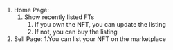 1. Home Page:
    1. Show recently listed FTs
        1. If you own the NFT, you can update the listing
        2. If not, you can buy the listing
2. Sell Page:
    1.You can list your NFT on the marketplace